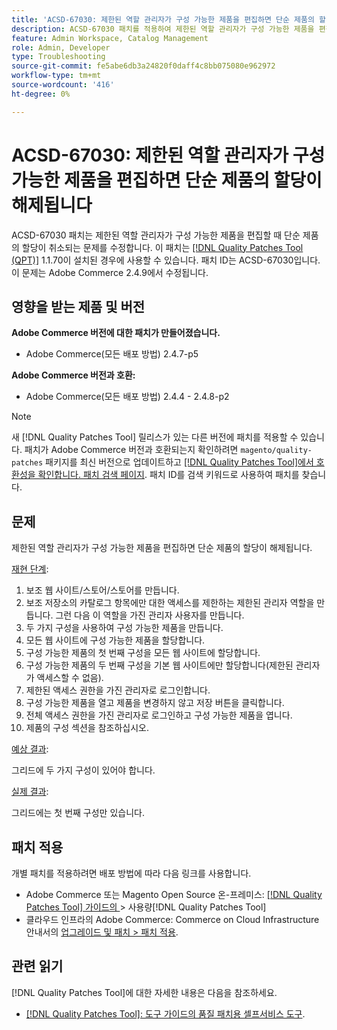 ```yaml
---
title: 'ACSD-67030: 제한된 역할 관리자가 구성 가능한 제품을 편집하면 단순 제품의 할당이 해제됩니다'
description: ACSD-67030 패치를 적용하여 제한된 역할 관리자가 구성 가능한 제품을 편집할 때 단순 제품의 할당이 취소되는 Adobe Commerce 문제를 해결할 수 있습니다.
feature: Admin Workspace, Catalog Management
role: Admin, Developer
type: Troubleshooting
source-git-commit: fe5abe6db3a24820f0daff4c8bb075080e962972
workflow-type: tm+mt
source-wordcount: '416'
ht-degree: 0%

---
```



# ACSD-67030: 제한된 역할 관리자가 구성 가능한 제품을 편집하면 단순 제품의 할당이 해제됩니다

ACSD-67030 패치는 제한된 역할 관리자가 구성 가능한 제품을 편집할 때 단순 제품의 할당이 취소되는 문제를 수정합니다. 이 패치는 [[!DNL Quality Patches Tool (QPT)]](/help/tools/quality-patches-tool/quality-patches-tool-to-self-serve-quality-patches.md) 1.1.70이 설치된 경우에 사용할 수 있습니다. 패치 ID는 ACSD-67030입니다. 이 문제는 Adobe Commerce 2.4.9에서 수정됩니다.


## 영향을 받는 제품 및 버전

**Adobe Commerce 버전에 대한 패치가 만들어졌습니다.**

* Adobe Commerce(모든 배포 방법) 2.4.7-p5

**Adobe Commerce 버전과 호환:**

* Adobe Commerce(모든 배포 방법) 2.4.4 - 2.4.8-p2

>[!NOTE]
>
>새 [!DNL Quality Patches Tool] 릴리스가 있는 다른 버전에 패치를 적용할 수 있습니다. 패치가 Adobe Commerce 버전과 호환되는지 확인하려면 `magento/quality-patches` 패키지를 최신 버전으로 업데이트하고 [[!DNL Quality Patches Tool]에서 호환성을 확인합니다. 패치 검색 페이지](https://experienceleague.adobe.com/tools/commerce-quality-patches/index.html?lang=ko). 패치 ID를 검색 키워드로 사용하여 패치를 찾습니다.

## 문제

제한된 역할 관리자가 구성 가능한 제품을 편집하면 단순 제품의 할당이 해제됩니다.

<u>재현 단계</u>:

1. 보조 웹 사이트/스토어/스토어를 만듭니다.
1. 보조 저장소의 카탈로그 항목에만 대한 액세스를 제한하는 제한된 관리자 역할을 만듭니다. 그런 다음 이 역할을 가진 관리자 사용자를 만듭니다.
1. 두 가지 구성을 사용하여 구성 가능한 제품을 만듭니다.
1. 모든 웹 사이트에 구성 가능한 제품을 할당합니다.
1. 구성 가능한 제품의 첫 번째 구성을 모든 웹 사이트에 할당합니다.
1. 구성 가능한 제품의 두 번째 구성을 기본 웹 사이트에만 할당합니다(제한된 관리자가 액세스할 수 없음).
1. 제한된 액세스 권한을 가진 관리자로 로그인합니다.
1. 구성 가능한 제품을 열고 제품을 변경하지 않고 저장 버튼을 클릭합니다.
1. 전체 액세스 권한을 가진 관리자로 로그인하고 구성 가능한 제품을 엽니다.
1. 제품의 구성 섹션을 참조하십시오.


<u>예상 결과</u>:

그리드에 두 가지 구성이 있어야 합니다.

<u>실제 결과</u>:

그리드에는 첫 번째 구성만 있습니다.

## 패치 적용

개별 패치를 적용하려면 배포 방법에 따라 다음 링크를 사용합니다.

* Adobe Commerce 또는 Magento Open Source 온-프레미스: [[!DNL Quality Patches Tool]  가이드의 &#x200B;](/help/tools/quality-patches-tool/usage.md)> 사용량[!DNL Quality Patches Tool]
* 클라우드 인프라의 Adobe Commerce: Commerce on Cloud Infrastructure 안내서의 [업그레이드 및 패치 > 패치 적용](https://experienceleague.adobe.com/docs/commerce-cloud-service/user-guide/develop/upgrade/apply-patches.html?lang=ko).

## 관련 읽기

[!DNL Quality Patches Tool]에 대한 자세한 내용은 다음을 참조하세요.

* [[!DNL Quality Patches Tool]: 도구 가이드의 품질 패치용 셀프서비스 도구](/help/tools/quality-patches-tool/quality-patches-tool-to-self-serve-quality-patches.md).
